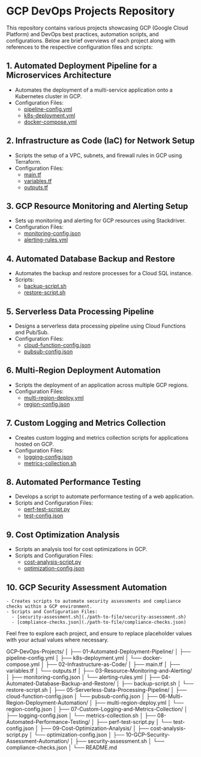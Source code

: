 # GCP DevOps Projects Repository

This repository contains various projects showcasing GCP (Google Cloud Platform) and DevOps best practices, automation scripts, and configurations. Below are brief overviews of each project along with references to the respective configuration files and scripts:

## 1. **Automated Deployment Pipeline for a Microservices Architecture**
   - Automates the deployment of a multi-service application onto a Kubernetes cluster in GCP.
   - Configuration Files:
     - [pipeline-config.yml](./path-to-file/pipeline-config.yml)
     - [k8s-deployment.yml](./path-to-file/k8s-deployment.yml)
     - [docker-compose.yml](./path-to-file/docker-compose.yml)

## 2. **Infrastructure as Code (IaC) for Network Setup**
   - Scripts the setup of a VPC, subnets, and firewall rules in GCP using Terraform.
   - Configuration Files:
     - [main.tf](./path-to-file/main.tf)
     - [variables.tf](./path-to-file/variables.tf)
     - [outputs.tf](./path-to-file/outputs.tf)

## 3. **GCP Resource Monitoring and Alerting Setup**
   - Sets up monitoring and alerting for GCP resources using Stackdriver.
   - Configuration Files:
     - [monitoring-config.json](./path-to-file/monitoring-config.json)
     - [alerting-rules.yml](./path-to-file/alerting-rules.yml)

## 4. **Automated Database Backup and Restore**
   - Automates the backup and restore processes for a Cloud SQL instance.
   - Scripts:
     - [backup-script.sh](./path-to-file/backup-script.sh)
     - [restore-script.sh](./path-to-file/restore-script.sh)

## 5. **Serverless Data Processing Pipeline**
   - Designs a serverless data processing pipeline using Cloud Functions and Pub/Sub.
   - Configuration Files:
     - [cloud-function-config.json](./path-to-file/cloud-function-config.json)
     - [pubsub-config.json](./path-to-file/pubsub-config.json)

## 6. **Multi-Region Deployment Automation**
   - Scripts the deployment of an application across multiple GCP regions.
   - Configuration Files:
     - [multi-region-deploy.yml](./path-to-file/multi-region-deploy.yml)
     - [region-config.json](./path-to-file/region-config.json)

## 7. **Custom Logging and Metrics Collection**
   - Creates custom logging and metrics collection scripts for applications hosted on GCP.
   - Configuration Files:
     - [logging-config.json](./path-to-file/logging-config.json)
     - [metrics-collection.sh](./path-to-file/metrics-collection.sh)

## 8. **Automated Performance Testing**
   - Develops a script to automate performance testing of a web application.
   - Scripts and Configuration Files:
     - [perf-test-script.py](./path-to-file/perf-test-script.py)
     - [test-config.json](./path-to-file/test-config.json)

## 9. **Cost Optimization Analysis**
   - Scripts an analysis tool for cost optimizations in GCP.
   - Scripts and Configuration Files:
     - [cost-analysis-script.py](./path-to-file/cost-analysis-script.py)
     - [optimization-config.json](./path-to-file/optimization-config.json)

## 10. **GCP Security Assessment Automation**
    - Creates scripts to automate security assessments and compliance checks within a GCP environment.
    - Scripts and Configuration Files:
      - [security-assessment.sh](./path-to-file/security-assessment.sh)
      - [compliance-checks.json](./path-to-file/compliance-checks.json)

Feel free to explore each project, and ensure to replace placeholder values with your actual values where necessary.


GCP-DevOps-Projects/
│
├── 01-Automated-Deployment-Pipeline/
│   ├── pipeline-config.yml
│   ├── k8s-deployment.yml
│   └── docker-compose.yml
│
├── 02-Infrastructure-as-Code/
│   ├── main.tf
│   ├── variables.tf
│   └── outputs.tf
│
├── 03-Resource-Monitoring-and-Alerting/
│   ├── monitoring-config.json
│   └── alerting-rules.yml
│
├── 04-Automated-Database-Backup-and-Restore/
│   ├── backup-script.sh
│   └── restore-script.sh
│
├── 05-Serverless-Data-Processing-Pipeline/
│   ├── cloud-function-config.json
│   └── pubsub-config.json
│
├── 06-Multi-Region-Deployment-Automation/
│   ├── multi-region-deploy.yml
│   └── region-config.json
│
├── 07-Custom-Logging-and-Metrics-Collection/
│   ├── logging-config.json
│   └── metrics-collection.sh
│
├── 08-Automated-Performance-Testing/
│   ├── perf-test-script.py
│   └── test-config.json
│
├── 09-Cost-Optimization-Analysis/
│   ├── cost-analysis-script.py
│   └── optimization-config.json
│
├── 10-GCP-Security-Assessment-Automation/
│   ├── security-assessment.sh
│   └── compliance-checks.json
│
└── README.md
